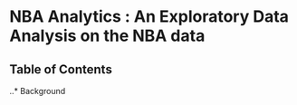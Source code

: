 # NBA Analytics : An Exploratory Data Analysis on the NBA data

## Table of Contents

..* Background
